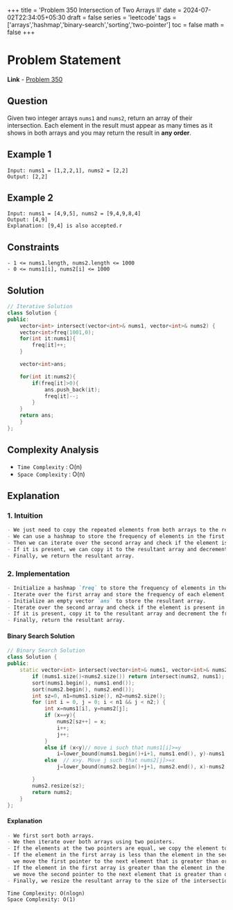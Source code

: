 +++
title = 'Problem 350 Intersection of Two Arrays II'
date = 2024-07-02T22:34:05+05:30
draft = false
series = 'leetcode'
tags =['arrays','hashmap','binary-search','sorting','two-pointer']
toc = false
math = false
+++

# Problem Statement

**Link** - [Problem 350](https://leetcode.com/problems/intersection-of-two-arrays-ii/description/)

## Question

Given two integer arrays `nums1` and `nums2`, return an array of their intersection.
Each element in the result must appear as many times as it shows in both arrays and you may return the result in **any order**.

## Example 1

```
Input: nums1 = [1,2,2,1], nums2 = [2,2]
Output: [2,2]
```

## Example 2

```
Input: nums1 = [4,9,5], nums2 = [9,4,9,8,4]
Output: [4,9]
Explanation: [9,4] is also accepted.r
```

## Constraints

```
- 1 <= nums1.length, nums2.length <= 1000
- 0 <= nums1[i], nums2[i] <= 1000
```

## Solution

```cpp
// Iterative Solution
class Solution {
public:
    vector<int> intersect(vector<int>& nums1, vector<int>& nums2) {
    vector<int>freq(1001,0);
    for(int it:nums1){
        freq[it]++;
    }

    vector<int>ans;

    for(int it:nums2){
        if(freq[it]>0){
            ans.push_back(it);
            freq[it]--;
        }
    }
    return ans;
    }
};
```

## Complexity Analysis

- `Time Complexity` : O(n)
- `Space Complexity` : O(n)

## Explanation

### 1. Intuition

```markdown
- We just need to copy the repeated elements from both arrays to the resultant array.
- We can use a hashmap to store the frequency of elements in the first array.
- Then we can iterate over the second array and check if the element is present in the hashmap.
- If it is present, we can copy it to the resultant array and decrement the frequency in the hashmap.
- Finally, we return the resultant array.
```

### 2. Implementation

```markdown
- Initialize a hashmap `freq` to store the frequency of elements in the first array.
- Iterate over the first array and store the frequency of each element in the hashmap.
- Initialize an empty vector `ans` to store the resultant array.
- Iterate over the second array and check if the element is present in the hashmap.
- If it is present, copy it to the resultant array and decrement the frequency in the hashmap.
- Finally, return the resultant array.
```

#### Binary Search Solution

```cpp
// Binary Search Solution
class Solution {
public:
    static vector<int> intersect(vector<int>& nums1, vector<int>& nums2) {
        if (nums1.size()<nums2.size()) return intersect(nums2, nums1);
        sort(nums1.begin(), nums1.end());
        sort(nums2.begin(), nums2.end());
        int sz=0, n1=nums1.size(), n2=nums2.size();
        for (int i = 0, j = 0; i < n1 && j < n2;) {
            int x=nums1[i], y=nums2[j];
            if (x==y){
                nums2[sz++] = x;
                i++;
                j++;
            }
            else if (x<y)// move i such that nums1[i]>=y
                i=lower_bound(nums1.begin()+i+1, nums1.end(), y)-nums1.begin();
            else  // x>y. Move j such that nums2[j]>=x
                j=lower_bound(nums2.begin()+j+1, nums2.end(), x)-nums2.begin();

        }
        nums2.resize(sz);
        return nums2;
    }
};
```

#### Explanation

```markdown
- We first sort both arrays.
- We then iterate over both arrays using two pointers.
- If the elements at the two pointers are equal, we copy the element to the resultant array and increment both pointers.
- If the element in the first array is less than the element in the second array,
  we move the first pointer to the next element that is greater than or equal to the element in the second array.
- If the element in the first array is greater than the element in the second array,
  we move the second pointer to the next element that is greater than or equal to the element in the first array.
- Finally, we resize the resultant array to the size of the intersection and return it.
```

```
Time Complexity: O(nlogn)
Space Complexity: O(1)
```
